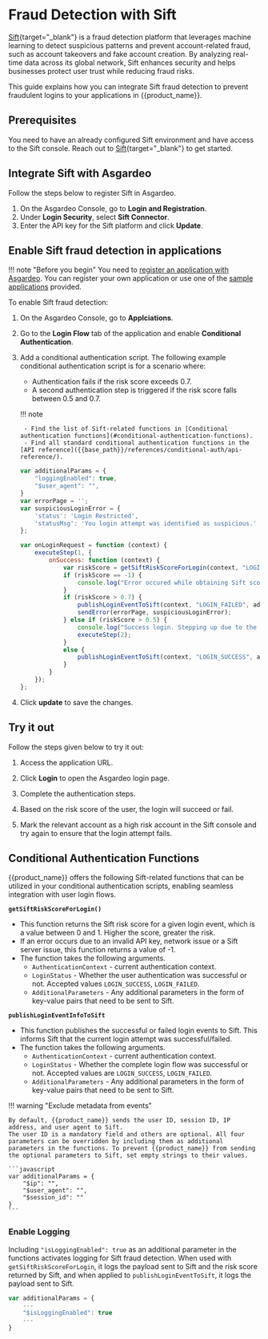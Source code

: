 # Fraud Detection with Sift

[Sift](https://sift.com/){target="_blank"} is a fraud detection platform that leverages machine learning to detect suspicious patterns and prevent account-related fraud, such as account takeovers and fake account creation. By analyzing real-time data across its global network, Sift enhances security and helps businesses protect user trust while reducing fraud risks.

This guide explains how you can integrate Sift fraud detection to prevent fraudulent logins to your applications in {{product_name}}.

## Prerequisites

You need to have an already configured Sift environment and have access to the Sift console. Reach out to [Sift](https://sift.com/contact-us){target="_blank"} to get started.

## Integrate Sift with Asgardeo

Follow the steps below to register Sift in Asgardeo.

1. On the Asgardeo Console, go to **Login and Registration**.
2. Under **Login Security**, select **Sift Connector**.
3. Enter the API key for the Sift platform and click **Update**.

## Enable Sift fraud detection in applications

!!! note "Before you begin"
    You need to [register an application with Asgardeo]({{base_path}}/guides/applications/). You can register your own application or use one of the [sample applications]({{base_path}}/get-started/try-samples/) provided.

To enable Sift fraud detection:

1. On the Asgardeo Console, go to **Applciations**.
2. Go to the **Login Flow** tab of the application and enable **Conditional Authentication**.
3. Add a conditional authentication script. The following example conditional authentication script is for a scenario where:
    - Authentication fails if the risk score exceeds 0.7.
    - A second authentication step is triggered if the risk score falls between 0.5 and 0.7.

    !!! note

        - Find the list of Sift-related functions in [Conditional authentication functions](#conditional-authentication-functions).
        - Find all standard conditional authentication functions in the [API reference]({{base_path}}/references/conditional-auth/api-reference/).

    ```javascript
    var additionalParams = {
        "loggingEnabled": true,
        "$user_agent": "",
    }
    var errorPage = '';
    var suspiciousLoginError = {
        'status': 'Login Restricted',
        'statusMsg': 'You login attempt was identified as suspicious.'
    };

    var onLoginRequest = function (context) {
        executeStep(1, {
            onSuccess: function (context) {
                var riskScore = getSiftRiskScoreForLogin(context, "LOGIN_SUCCESS", additionalParams);
                if (riskScore == -1) {
                    console.log("Error occured while obtaining Sift score.");
                }
                if (riskScore > 0.7) {
                    publishLoginEventToSift(context, "LOGIN_FAILED", additionalParams);
                    sendError(errorPage, suspiciousLoginError);
                } else if (riskScore > 0.5) {
                    console.log("Success login. Stepping up due to the risk.");
                    executeStep(2);
                } 
                else {
                    publishLoginEventToSift(context, "LOGIN_SUCCESS", additionalParams);
                }
            }
        });
    };
    ```

4. Click **update** to save the changes.

## Try it out

Follow the steps given below to try it out:

1. Access the application URL.

2. Click **Login** to open the Asgardeo login page.

3. Complete the authentication steps.

4. Based on the risk score of the user, the login will succeed or fail.

5. Mark the relevant account as a high risk account in the Sift console and try again to ensure that the login attempt fails.

## Conditional Authentication Functions 

{{product_name}} offers the following Sift-related functions that can be utilized in your conditional authentication scripts, enabling seamless integration with user login flows.

**`getSiftRiskScoreForLogin()`**

- This function returns the Sift risk score for a given login event, which is a value between 0 and 1. Higher the score, greater the risk.
- If an error occurs due to an invalid API key, network issue or a Sift server issue, this function returns a value of -1.
- The function takes the following arguments.
    - `AuthenticationContext` - current authentication context.
    - `LoginStatus` - Whether the user authentication was successful or not. Accepted values `LOGIN_SUCCESS`, `LOGIN_FAILED`.
    - `AdditionalParameters` - Any additional parameters in the form of key-value pairs that need to be sent to Sift.

**`publishLoginEventInfoToSift`**

- This function publishes the successful or failed login events to Sift. This informs Sift that the current login attempt was successful/failed.
- The function takes the following arguments.
  - `AuthenticationContext` - current authentication context.
  - `LoginStatus` - Whether the complete login flow was successful or not. Accepted values are `LOGIN_SUCCESS`, `LOGIN_FAILED`.
  - `AdditionalParameters` - Any additional parameters in the form of key-value pairs that need to be sent to Sift.

!!! warning "Exclude metadata from events"

    By default, {{product_name}} sends the user ID, session ID, IP address, and user agent to Sift.
    The user ID is a mandatory field and others are optional. All four parameters can be overridden by including them as additional parameters in the functions. To prevent {{product_name}} from sending the optional parameters to Sift, set empty strings to their values.

    ```javascript
    var additionalParams = {
        "$ip": "",
        "$user_agent": "",
        "$session_id": ""
    }
    ```

### Enable Logging

Including `"isLoggingEnabled": true` as an additional parameter in the functions activates logging for Sift fraud detection. When used with `getSiftRiskScoreForLogin`, it logs the payload sent to Sift and the risk score returned by Sift, and when applied to `publishLoginEventToSift`, it logs the payload sent to Sift.

```javascript
var additionalParams = {
    ---
    "$isLoggingEnabled": true
    ---
}
```